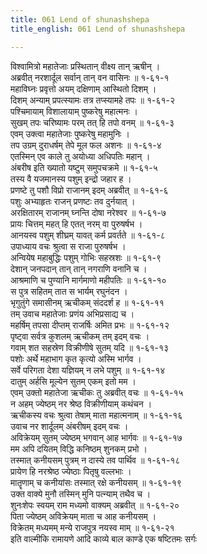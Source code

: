 ```yaml
---
title: 061 Lend of shunashshepa
title_english: 061 Lend of shunashshepa

---
```

विश्वामित्रो महातेजाः प्रस्थितान् वीक्ष्य तान् ऋषीन् ।  
अब्रवीत् नरशार्दूल सर्वान् तान् वन वासिनः ॥ १-६१-१  
महाविघ्नः प्रवृत्तो अयम् दक्षिणाम् आस्थितो दिशम् ।  
दिशम् अन्याम् प्रपत्स्यामः तत्र तप्स्यामहे तपः ॥ १-६१-२  
पश्चिमायाम् विशालायाम् पुष्करेषु महात्मनः ।  
सुखम् तपः चरिष्यामः परम् तत् हि तपो वनम् ॥ १-६१-३  
एवम् उक्त्वा महातेजाः पुष्करेषु महामुनिः ।  
तप उग्रम् दुराधर्षम् तेपे मूल फल अशनः ॥ १-६१-४  
एतस्मिन् एव काले तु अयोध्या अधिपतिः महान् ।  
अंबरीष इति ख्यातो यष्टुम् समुपचक्रमे ॥ १-६१-५  
तस्य वै यजमानस्य पशुम् इन्द्रो जहार ह ।  
प्रणष्टे तु पशौ विप्रो राजानम् इदम् अब्रवीत् ॥ १-६१-६  
पशुः अभ्याहृतः राजन् प्रणष्टः तव दुर्नयात् ।  
अरक्षितारम् राजानम् घ्नन्ति दोषा नरेश्वर ॥ १-६१-७  
प्रायः चित्तम् महत् हि एतत् नरम् वा पुरुषर्षभ ।  
आनयस्व पशुम् शीघ्रम् यावत् कर्म प्रवर्तते ॥ १-६१-८  
उपाध्याय वचः श्रुत्वा स राजा पुरुषर्षभ ।  
अन्वियेष महाबुद्धिः पशुम् गोभिः सहस्रशः ॥ १-६१-९  
देशान् जनपदान् तान् तान् नगराणि वनानि च ।  
आश्रमाणि च पुण्यानि मार्गमाणो महीपतिः ॥ १-६१-१०  
स पुत्र सहितम् तात स भार्यम् रघुनंदन ।  
भृगुतुंगे समासीनम् ऋचीकम् संददर्श ह ॥ १-६१-११  
तम् उवाच महातेजाः प्रणंय अभिप्रसाद्य च ।  
महर्षिम् तपसा दीप्तम् राजर्षिः अमित प्रभः ॥ १-६१-१२  
पृष्ट्वा सर्वत्र कुशलम् ऋचीकम् तम् इदम् वचः ।  
गवाम् शत सहस्रेण विक्रीणीषे सुतम् यदि ॥ १-६१-१३  
पशोः अर्थे महाभाग कृत कृत्यो अस्मि भार्गव ।  
सर्वे परिगता देशा यज्ञियम् न लभे पशुम् ॥ १-६१-१४  
दातुम् अर्हसि मूल्येन सुतम् एकम् इतो मम ।  
एवम् उक्तो महातेजा ऋचीकः तु अब्रवीत् वचः ॥ १-६१-१५  
न अहम् ज्येष्ठम् नर श्रेष्ठ विक्रीणीयाम् कथंचन ।  
ऋचीकस्य वचः श्रुत्वा तेषाम् माता महात्मनाम् ॥ १-६१-१६  
उवाच नर शार्दूलम् अंबरीषम् इदम् वचः ।  
अविक्रेयम् सुतम् ज्येष्ठम् भगवान् आह भार्गवः ॥ १-६१-१७  
मम अपि दयितम् विद्धि कनिष्ठम् शुनकम् प्रभो ।  
तस्मात् कनीयसम् पुत्रम् न दास्ये तव पार्थिव ॥ १-६१-१८  
प्रायेण हि नरश्रेष्ठ ज्येष्ठाः पितृषु वल्लभाः ।  
मातॄणाम् च कनीयांसः तस्मात् रक्षे कनीयसम् ॥ १-६१-१९  
उक्त वाक्ये मुनौ तस्मिन् मुनि पत्न्याम् तथैव च ।  
शुनःशेपः स्वयम् राम मध्यमो वाक्यम् अब्रवीत् ॥ १-६१-२०  
पिता ज्येष्ठम् अविक्रेयम् माता च आह कनीयसम् ।  
विक्रेतम् मध्यमम् मन्ये राजपुत्र नयस्व माम् ॥ १-६१-२१  
इति वाल्मीकि रामायणे आदि काव्ये बाल काण्डे एक षष्टितमः सर्गः